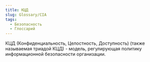 ```yaml
---
title: КЦД
slug: Glossary/CIA
tags:
  - Безопасность
  - Глоссарий
---
```


КЦД (Конфиденциальность, Целостность, Доступность) (также называемая триадой КЦД) - модель, регулирующая политику информационной безопасности организации.

